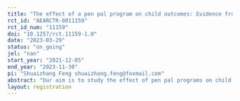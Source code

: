 ```yaml
---
title: "The effect of a pen pal program on child outcomes: Evidence from a randomized controlled trial in China"
rct_id: "AEARCTR-0011159"
rct_id_num: "11159"
doi: "10.1257/rct.11159-1.0"
date: "2023-03-29"
status: "on_going"
jel: "nan"
start_year: "2021-12-05"
end_year: "2023-11-30"
pi: "Shuaizhang Feng shuaizhang.feng@foxmail.com"
abstract: "Our aim is to study the effect of pen pal programs on child development. We conduct a randomized controlled trail on students in grade 7 (first-year middle school students) in China, in collaboration with the BlueLetter, an NGO specialized in organizing pen pal programs for many years. The program matches each student in the treatment group with a pen pal volunteer, and allow them to communicate by mail for one and half years anonymously and under the supervision of BlueLetter. We plan to (1)  examine the causal effect of pen pals on a range of development outcomes, including test scores, cognitive skills, and noncognitive skills (Big Five personlity factors) as well as economic preferences, both immediately after the program ended and longer term effects; (2) study heterogeneous effects for different subgroups. In particular, we will focus on left behind children whose parents were away from home for work in cities. Left behind students are especially likely to suffer from emotional issues, thus could potentially benefit from pen pal programs which provides emotional support; (3) analyze the underlying mechanisms through which the program impacts children. We have collected extensive information regarding the children, their parents and schools before the intervention, and will do so after the RCT. Meanwhile, we will analyze the text contents of the letters exchanged between the student and pen pal volunteers.  "
layout: registration
---
```


